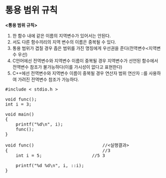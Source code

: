 # 통용 범위 규칙
**<통용 범위 규칙>**  
1. 한 함수 내에 같은 이름의 지역변수가 있어서는 안된다.
2. 서도 다른 함수끼리의 지역 변수의 이름은 중복될 수 있다.
3. 통용 범위가 겹칠 경우 좁은 범위를 가진 명칭에게 우선권을 준다(전역변수<지역변수 우선)
4. C언어에선 전역변수와 지역변수 이름이 중복될 경우 지역변수가 선언된 함수에서 전역변수 참조가 불가능하다(이를 가시성이 없다고 표현한다)
5. C++에선 전역변수와 지역변수 이름이 중복될 경우 연산자 범위 연산자 ::를 사용하여 가려진 전역변수 참조가 가능하다.
<pre>#include < stdio.h >

void func();
int i = 3;

void main()
{
	printf("%d\n", i);
	func();
}

void func()                          //<실행결과>
{                                    //3
	int i = 5;                   //5 3
	
	printf("%d %d\n", i, ::i);
}</pre>
